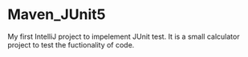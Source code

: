 # Maven_JUnit5
My first IntelliJ project to impelement JUnit test.
It is a small calculator project to test the fuctionality of code.
